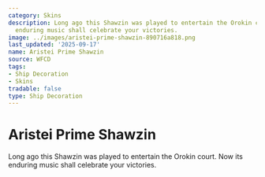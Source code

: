 ```yaml
---
category: Skins
description: Long ago this Shawzin was played to entertain the Orokin court. Now its
  enduring music shall celebrate your victories.
image: ../images/aristei-prime-shawzin-890716a818.png
last_updated: '2025-09-17'
name: Aristei Prime Shawzin
source: WFCD
tags:
- Ship Decoration
- Skins
tradable: false
type: Ship Decoration
---
```


# Aristei Prime Shawzin

Long ago this Shawzin was played to entertain the Orokin court. Now its enduring music shall celebrate your victories.


